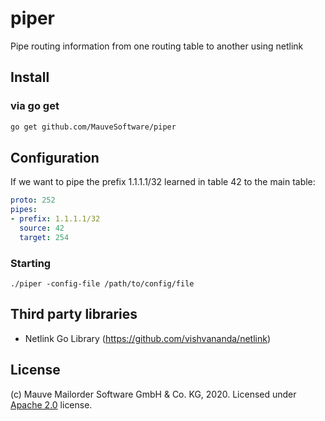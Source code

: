 # piper
Pipe routing information from one routing table to another using netlink

## Install

### via go get
```bash
go get github.com/MauveSoftware/piper
```

## Configuration
If we want to pipe the prefix 1.1.1.1/32 learned in table 42 to the main table:

```yaml
proto: 252
pipes:
- prefix: 1.1.1.1/32
  source: 42
  target: 254
```

### Starting
```
./piper -config-file /path/to/config/file
```

## Third party libraries
* Netlink Go Library (https://github.com/vishvananda/netlink)

## License
(c) Mauve Mailorder Software GmbH & Co. KG, 2020. Licensed under [Apache 2.0](LICENSE) license.
